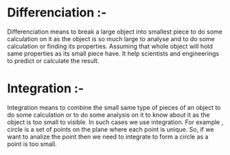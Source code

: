 # Differenciation :- 

Differenciation means to break a large object into smallest piece to do some calculation on it as the object is so much large to analyse and to do some calculation or finding its properties. Assuming that whole object will hold same properties as its small piece have. It help scientists and engineerings to predict or calculate the result.


# Integration :-

Integration means to combine the small same type of pieces of an object to do some calculation or to do some analysis on it to know about it as the object is too small to visible. In such cases we use integration. For example , circle is a set of points on the plane where each point is unique. So, if we want to analize the point then we need to integrate to form a circle as a point is too small.